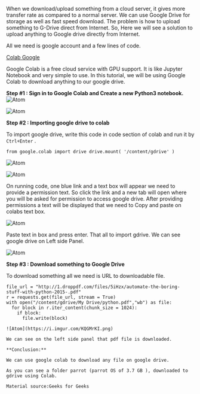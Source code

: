 When we download/upload something from a cloud server, it gives more transfer rate as compared to a normal server. We can use Google Drive for storage as well as fast speed download. The problem is how to upload something to G-Drive direct from Internet. So, Here we will see a solution to upload anything to Google drive directly from Internet.

All we need is google account and a few lines of code.

[Colab Google](https://colab.research.google.com/notebooks/intro.ipynb)

Google Colab is a free cloud service with GPU support. It is like Jupyter Notebook and very simple to use. In this tutorial, we will be using Google Colab to download anything to our google drive.

**Step #1 : Sign in to Google Colab and Create a new Python3 notebook.**
![Atom](https://i.imgur.com/8Qu5ivW.png)

![Atom](https://i.imgur.com/QZzfIiJ.png)

**Step #2 : Importing google drive to colab**

To import google drive, write this code in code section of colab and run it by `Ctrl+Enter` .

`from google.colab import drive
drive.mount( '/content/gdrive' )`

![Atom](https://i.imgur.com/vyNxcAO.png)

![Atom](https://i.imgur.com/ZVmz6jR.png)

On running code, one blue link and a text box will appear we need to provide a permission text. So click the link and a new tab will open where you will be asked for permission to access google drive. After providing permissions a text will be displayed that we need to Copy and paste on colabs text box.

![Atom](https://i.imgur.com/yZbWnSh.png)

Paste text in box and press enter. That all to import gdrive. We can see google drive on Left side Panel.

![Atom](https://i.imgur.com/whlXOFZ.png)

**Step #3 : Download something to Google Drive**

To download something all we need is URL to downloadable file.

```import requests
file_url = "http://1.droppdf.com/files/5iHzx/automate-the-boring-stuff-with-python-2015-.pdf"
r = requests.get(file_url, stream = True)
with open("/content/gdrive/My Drive/python.pdf","wb") as file:
  for block in r.iter_content(chunk_size = 1024):
    if block:
      file.write(block)

![Atom](https://i.imgur.com/KQGMrKI.png)

We can see on the left side panel that pdf file is downloaded.

**Conclusion:**

We can use google colab to download any file on google drive.

As you can see a folder parrot (parrot OS of 3.7 GB ), downloaded to gdrive using Colab.

Material source:Geeks for Geeks


